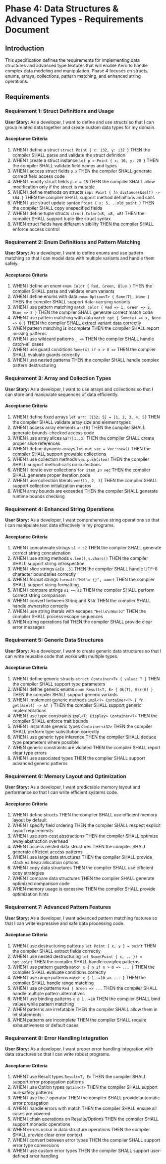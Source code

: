 # Phase 4: Data Structures & Advanced Types - Requirements Document

## Introduction

This specification defines the requirements for implementing data structures and advanced type features that will enable Aero to handle complex data modeling and manipulation. Phase 4 focuses on structs, enums, arrays, collections, pattern matching, and enhanced string operations.

## Requirements

### Requirement 1: Struct Definitions and Usage

**User Story:** As a developer, I want to define and use structs so that I can group related data together and create custom data types for my domain.

#### Acceptance Criteria

1. WHEN I define a struct `struct Point { x: i32, y: i32 }` THEN the compiler SHALL parse and validate the struct definition
2. WHEN I create a struct instance `let p = Point { x: 10, y: 20 }` THEN the compiler SHALL validate field names and types
3. WHEN I access struct fields `p.x` THEN the compiler SHALL generate correct field access code
4. WHEN I modify struct fields `p.x = 15` THEN the compiler SHALL allow modification only if the struct is mutable
5. WHEN I define methods on structs `impl Point { fn distance(&self) -> f64 }` THEN the compiler SHALL support method definitions and calls
6. WHEN I use struct update syntax `Point { x: 5, ..old_point }` THEN the compiler SHALL copy unspecified fields
7. WHEN I define tuple structs `struct Color(u8, u8, u8)` THEN the compiler SHALL support tuple-like struct syntax
8. WHEN struct fields have different visibility THEN the compiler SHALL enforce access control

### Requirement 2: Enum Definitions and Pattern Matching

**User Story:** As a developer, I want to define enums and use pattern matching so that I can model data with multiple variants and handle them safely.

#### Acceptance Criteria

1. WHEN I define an enum `enum Color { Red, Green, Blue }` THEN the compiler SHALL parse and validate enum variants
2. WHEN I define enums with data `enum Option<T> { Some(T), None }` THEN the compiler SHALL support data-carrying variants
3. WHEN I use pattern matching `match color { Red => 1, Green => 2, Blue => 3 }` THEN the compiler SHALL generate correct match code
4. WHEN I use pattern matching with data `match opt { Some(x) => x, None => 0 }` THEN the compiler SHALL extract variant data correctly
5. WHEN pattern matching is incomplete THEN the compiler SHALL report missing patterns
6. WHEN I use wildcard patterns `_ =>` THEN the compiler SHALL handle catch-all cases
7. WHEN I use guard conditions `Some(x) if x > 0 =>` THEN the compiler SHALL evaluate guards correctly
8. WHEN I use nested patterns THEN the compiler SHALL handle complex pattern destructuring

### Requirement 3: Array and Collection Types

**User Story:** As a developer, I want to use arrays and collections so that I can store and manipulate sequences of data efficiently.

#### Acceptance Criteria

1. WHEN I define fixed arrays `let arr: [i32; 5] = [1, 2, 3, 4, 5]` THEN the compiler SHALL validate array size and element types
2. WHEN I access array elements `arr[0]` THEN the compiler SHALL generate bounds-checked access code
3. WHEN I use array slices `&arr[1..3]` THEN the compiler SHALL create proper slice references
4. WHEN I define dynamic arrays `let mut vec = Vec::new()` THEN the compiler SHALL support growable collections
5. WHEN I use collection methods `vec.push(item)` THEN the compiler SHALL support method calls on collections
6. WHEN I iterate over collections `for item in vec` THEN the compiler SHALL generate proper iteration code
7. WHEN I use collection literals `vec![1, 2, 3]` THEN the compiler SHALL support collection initialization macros
8. WHEN array bounds are exceeded THEN the compiler SHALL generate runtime bounds checking

### Requirement 4: Enhanced String Operations

**User Story:** As a developer, I want comprehensive string operations so that I can manipulate text data effectively in my programs.

#### Acceptance Criteria

1. WHEN I concatenate strings `s1 + s2` THEN the compiler SHALL generate correct string concatenation
2. WHEN I use string methods `s.len()`, `s.chars()` THEN the compiler SHALL support string introspection
3. WHEN I slice strings `&s[0..5]` THEN the compiler SHALL handle UTF-8 character boundaries correctly
4. WHEN I format strings `format!("Hello {}", name)` THEN the compiler SHALL support string formatting
5. WHEN I compare strings `s1 == s2` THEN the compiler SHALL perform correct string comparison
6. WHEN I convert between String and &str THEN the compiler SHALL handle ownership correctly
7. WHEN I use string literals with escapes `"Hello\nWorld"` THEN the compiler SHALL process escape sequences
8. WHEN string operations fail THEN the compiler SHALL provide clear error messages

### Requirement 5: Generic Data Structures

**User Story:** As a developer, I want to create generic data structures so that I can write reusable code that works with multiple types.

#### Acceptance Criteria

1. WHEN I define generic structs `struct Container<T> { value: T }` THEN the compiler SHALL support type parameters
2. WHEN I define generic enums `enum Result<T, E> { Ok(T), Err(E) }` THEN the compiler SHALL support generic variants
3. WHEN I implement generic methods `impl<T> Container<T> { fn get(&self) -> &T }` THEN the compiler SHALL support generic implementations
4. WHEN I use type constraints `impl<T: Display> Container<T>` THEN the compiler SHALL enforce trait bounds
5. WHEN I instantiate generic types `Container<i32>` THEN the compiler SHALL perform type substitution correctly
6. WHEN I use generic type inference THEN the compiler SHALL deduce type parameters where possible
7. WHEN generic constraints are violated THEN the compiler SHALL report clear type errors
8. WHEN I use associated types THEN the compiler SHALL support advanced generic patterns

### Requirement 6: Memory Layout and Optimization

**User Story:** As a developer, I want predictable memory layout and performance so that I can write efficient systems code.

#### Acceptance Criteria

1. WHEN I define structs THEN the compiler SHALL use efficient memory layout by default
2. WHEN I specify field ordering THEN the compiler SHALL respect explicit layout requirements
3. WHEN I use zero-cost abstractions THEN the compiler SHALL optimize away abstraction overhead
4. WHEN I access nested data structures THEN the compiler SHALL generate efficient access patterns
5. WHEN I use large data structures THEN the compiler SHALL provide stack vs heap allocation options
6. WHEN I copy data structures THEN the compiler SHALL use efficient copy strategies
7. WHEN I compare data structures THEN the compiler SHALL generate optimized comparison code
8. WHEN memory usage is excessive THEN the compiler SHALL provide optimization hints

### Requirement 7: Advanced Pattern Features

**User Story:** As a developer, I want advanced pattern matching features so that I can write expressive and safe data processing code.

#### Acceptance Criteria

1. WHEN I use destructuring patterns `let Point { x, y } = point` THEN the compiler SHALL extract fields correctly
2. WHEN I use nested destructuring `let Some(Point { x, .. }) = opt_point` THEN the compiler SHALL handle complex patterns
3. WHEN I use pattern guards `match x { n if n > 0 => ... }` THEN the compiler SHALL evaluate conditions correctly
4. WHEN I use range patterns `match x { 1..=10 => ... }` THEN the compiler SHALL handle range matching
5. WHEN I use or-patterns `Red | Green => ...` THEN the compiler SHALL handle multiple pattern alternatives
6. WHEN I use binding patterns `x @ 1..=10` THEN the compiler SHALL bind values while pattern matching
7. WHEN patterns are irrefutable THEN the compiler SHALL allow them in let statements
8. WHEN patterns are incomplete THEN the compiler SHALL require exhaustiveness or default cases

### Requirement 8: Error Handling Integration

**User Story:** As a developer, I want proper error handling integration with data structures so that I can write robust programs.

#### Acceptance Criteria

1. WHEN I use Result types `Result<T, E>` THEN the compiler SHALL support error propagation patterns
2. WHEN I use Option types `Option<T>` THEN the compiler SHALL support null-safety patterns
3. WHEN I use the `?` operator THEN the compiler SHALL provide automatic error propagation
4. WHEN I handle errors with match THEN the compiler SHALL ensure all cases are covered
5. WHEN I chain operations on Results/Options THEN the compiler SHALL support monadic operations
6. WHEN errors occur in data structure operations THEN the compiler SHALL provide clear error context
7. WHEN I convert between error types THEN the compiler SHALL support error type conversions
8. WHEN I use custom error types THEN the compiler SHALL support user-defined error handling